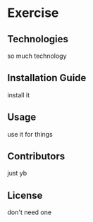 # Exercise

## Technologies
so much technology

## Installation Guide
install it

## Usage
use it for things

## Contributors
just yb

## License
don't need one